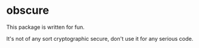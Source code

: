 # obscure

This package is written for fun.

It's not of any sort cryptographic secure, don't use it for any serious code.
